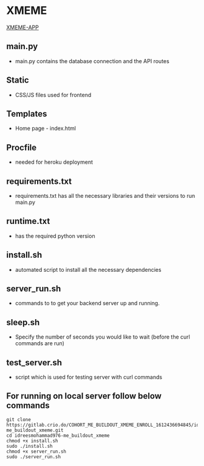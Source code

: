 # XMEME

[XMEME-APP](https://xmeme-idrees.herokuapp.com/)

## main.py 
- main.py contains the database connection and the API routes

## Static
- CSS/JS files used for frontend

## Templates
- Home page - index.html 

## Procfile
- needed for heroku deployment

## requirements.txt
- requirements.txt has all the necessary libraries and their versions to run main.py

## runtime.txt
- has the required python version

## install.sh
- automated script to install all the necessary dependencies

## server_run.sh
- commands to  to get your backend server up and running.

## sleep.sh
- Specify the number of seconds you would like to wait (before the curl commands are run)

## test_server.sh
- script which is used for testing server with curl commands


## For running on local server follow below commands
```
git clone https://gitlab.crio.do/COHORT_ME_BUILDOUT_XMEME_ENROLL_1612436694845/idreesmohammad976-me_buildout_xmeme.git
cd idreesmohammad976-me_buildout_xmeme
chmod +x install.sh
sudo ./install.sh
chmod +x server_run.sh
sudo ./server_run.sh
```

